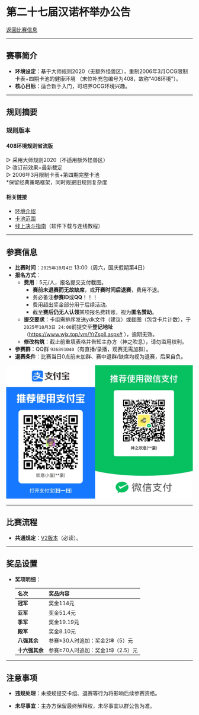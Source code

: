 # 第二十七届汉诺杯举办公告

[返回比赛信息](../../../Competitions.html)  

---

## 赛事简介

- **环境设定**：基于大师规则2020（无额外怪兽区），重制2006年3月OCG限制卡表+四期卡池的健康环境 （末位补充包编号为408，故称“408环境”）。  
- **核心目标**：适合新手入门，可培养OCG环境兴趣。  

---

## 规则摘要

### 规则版本

#### 408环境规则省流版

▷ 采用大师规则2020（不适用额外怪兽区）  
▷ 改订前效果+最新裁定  
▷ 2006年3月限制卡表+第四期完整卡池  
*保留经典策略框架，同时规避旧规则复杂度  
   
#### 相关链接

- [环境介绍](../../../../../Articles/Notices/Intro.html)  
- [卡池范围](../../../../Cardpool%20Banlist/Cardpool.html)  
- [线上决斗指南](../../../../Notices/Online.html)（软件下载与连线教程）  

---

## 参赛信息

- **比赛时间**：`2025年10月4日` 13:00（周六，国庆假期第4日）  
- **报名方式**：  
  - **费用**：5元/人，报名提交支付截图。  
    - **赛前未退赛而无故缺席**，或**开赛时间后退赛**，费用不退。  
    - 务必备注**参赛ID**或**QQ**！！！
    - 费用超出奖金部分用于后续活动。  
    - 截至**赛后仍无人认领**某项报名费转账，视为**匿名赞助**。
  - **提交要求**：卡组需排序发送ydk文件（建议）或截图（包含卡片计数），于`2025年10月3日 24:00`前提交至**登记地址**（https://www.wjx.top/vm/YrZspll.aspx# ），逾期无效。  
  - **修改构筑**：截止前重填表格并告知主办方（神之吹息），请勿滥用权利。  
- **参赛群**：QQ群 `936891040`（有直播/录播，观赛无需加群）。  
- **退赛条件**：比赛当日0点前未加群、赛中退群/缺席均视为退赛，后果自负。  

![收费二维码](../../../../../General_materials/Payment/QR_code.jpg)  

---

## 比赛流程

- **共通规定**：[V2版本](../../Common_Rules.html)（必读）。  

---

## 奖品设置

- **奖项明细**：  
  
  | 名次           | 奖品内容                          |
  | -------------- | --------------------------------- |
  | **冠军**       | 奖金114元                         |
  | **亚军**       | 奖金51.4元                        |
  | **季军**       | 奖金19.19元                       |
  | **殿军**       | 奖金8.10元                        |
  | **八强其余**   | 参赛≥30人时追加：奖金2坤（5）元   |
  | **十六强其余** | 参赛≥70人时追加：奖金1坤（2.5）元 |

---

## 注意事项

- **违规处理**：未按规提交卡组、退赛等行为将影响后续参赛资格。  

- **未尽事宜**：主办方保留最终解释权，未尽事宜以群公告为准。  